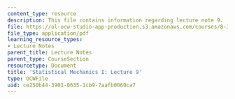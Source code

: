 ```yaml
---
content_type: resource
description: This file contains information regarding lecture note 9.
file: https://ol-ocw-studio-app-production.s3.amazonaws.com/courses/8-333-statistical-mechanics-i-statistical-mechanics-of-particles-fall-2013/ce250b44390106351cb97aafb0060ca7_MIT8_333F13_Lec9.pdf
file_type: application/pdf
learning_resource_types:
- Lecture Notes
parent_title: Lecture Notes
parent_type: CourseSection
resourcetype: Document
title: 'Statistical Mechanics I: Lecture 9'
type: OCWFile
uid: ce250b44-3901-0635-1cb9-7aafb0060ca7
---
```

